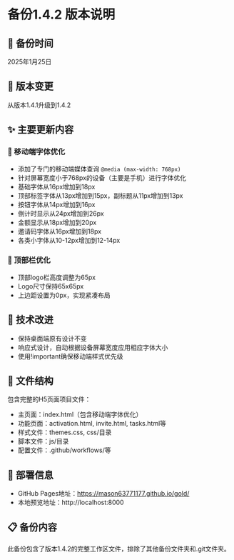 # 备份1.4.2 版本说明

## 📅 备份时间
2025年1月25日

## 🔄 版本变更
从版本1.4.1升级到1.4.2

## ✨ 主要更新内容

### 📱 移动端字体优化
- 添加了专门的移动端媒体查询 `@media (max-width: 768px)`
- 针对屏幕宽度小于768px的设备（主要是手机）进行字体优化
- 基础字体从16px增加到18px
- 顶部标签字体从13px增加到15px，副标题从11px增加到13px
- 按钮字体从14px增加到16px
- 倒计时显示从24px增加到26px
- 金额显示从18px增加到20px
- 邀请码字体从16px增加到18px
- 各类小字体从10-12px增加到12-14px

### 🎨 顶部栏优化
- 顶部logo栏高度调整为65px
- Logo尺寸保持65x65px
- 上边距设置为0px，实现紧凑布局

## 🔧 技术改进
- 保持桌面端原有设计不变
- 响应式设计，自动根据设备屏幕宽度应用相应字体大小
- 使用!important确保移动端样式优先级

## 📂 文件结构
包含完整的H5页面项目文件：
- 主页面：index.html（包含移动端字体优化）
- 功能页面：activation.html, invite.html, tasks.html等
- 样式文件：themes.css, css/目录
- 脚本文件：js/目录
- 配置文件：.github/workflows/等

## 🚀 部署信息
- GitHub Pages地址：https://mason63771177.github.io/gold/
- 本地预览地址：http://localhost:8000

## 📋 备份内容
此备份包含了版本1.4.2的完整工作区文件，排除了其他备份文件夹和.git文件夹。